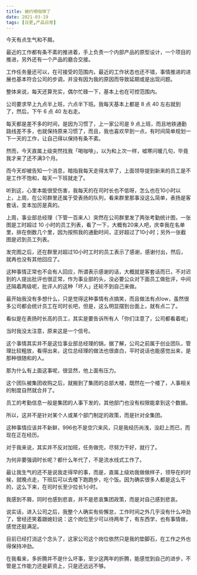 ```yaml
---
title: 被约喝咖啡了
date: 2021-03-19
tags: [日更,产品日常]
---
```


今天有点生气和不屑。

<!-- more -->
最近的工作都有条不紊的推进着，手上负责一个内部产品的原型设计，一个项目的推进，另外还有一个产品的磨合交接。

工作任务量还可以，在可接受的范围内，最近的工作状态也还不错，事情推进的进展也基本符合公司的步调，并没有因为我的原因而导致延期或是出现问题。

整体来说，每天还算充实，偶尔忙碌一下，基本上也在可控范围内。

公司要求早上九点半上班，六点半下班。我每天基本上都是 8 点 40 左右就到了，然后，下午 6 点 40 左右走。

每天都是差不多的时间，是因为习惯了，上一家公司是 9 点上班，而且地铁通勤路线差不多，也就保持原来习惯了，而且，我也喜欢早到一点，有时间简单规划一下一天的工作，让自己得以保持有条不紊。

然而，今天直属上级突然找我「喝咖啡」，以为和上次一样，嘘寒问暖几句，毕竟我才来了还不满3个月。

而今天却被告知一个消息，暗指我每天走得太早了，上面领导提到新来的员工是不是工作不饱和，每天一下班就走了。

听到这，心里本能很受伤害，我每天的在司时长也不低呀，怎么也在10小时以上，上周，在公司群里还属于受表扬的队列，看来群里那事没这么简单，表扬是客套话，变本加厉是真的。

上周，事业部总经理（下管一百来人）突然在公司群里发了两张考勤统计图，一张图是工时超过 10 小时的员工列表，看了一下，大概有20来人吧，庆幸我在名单里，排在倒数几个里，因为按照我的通勤时间，正好超过了10小时；另外一张截图是迟到员工列表。

发完图之后，还在群里对超过10小时工时的员工表示了感谢，感谢付出，然后，就再也没有其他回应了。

这种事情正常也不会有人回应，所谓表示感谢的话，大概就是客套话而已，不对迟到的人提出批评也很正常，作为事业部的头，没必要公众对下面员工做批评，中间还隔着两级呢，批评人的这种「坏人」还轮不到自己来做。

最开始我没有多想什么，只是觉得这种事情有点搞笑，而且做法有点low，虽然很多公司都会统计员工在司时长吧，但是，这么明显摆到台面上，就有点二了。

看似是在表扬时长高的员工，其实是要告诉所有人「你们注意了，公司都看着呢」

当时我没太注意，原来这是一个信号。

这个事情其实并不是这位事业部总经理的锅，据了解，公司之前属于创业团队，管理比较粗放，看得出来，这位总经理的做法也很直白，平时说话也能感觉出来，是那种很随和的人。

那为什么有上面这事呢，很显然，他上面有压力。

这个团队被集团收购之后，就搬到了集团的总部大楼，既然在一个楼了，人事相关的制度自然就合并了。

员工的考勤信息一般是集团的人事下发的，其他部门也没有权限能拿到这个数据。

所以，这并不是针对某个人或某个部门制定的政策，而是针对全集团。

这种事情应该并不新鲜，996也不是空穴来风，只是我经历尚浅，没赶上而已，而现在正在经历。

对于我来说，其实并不反对加班，任务做完，尽努力干好，就行了。

为何非要强调时长呢？都什么年代了，不是流水线式工作了。

最让我生气的还不是说我走得早的事，而是，直属上级劝我做做样子，领导在的时候，就晚点走，下班后可以去楼下跑跑步，吃个饭。因为确实很多人都是这么干的，这么下来，在司时长至少拉长1小时。

我感到不屑，同时也感到悲哀，并不是悲哀集团政策，而是对自己感到悲哀。

说实话，进入公司之后，我整个人确实有些懈怠，工作时间之外几乎没有什么冲劲了，曾经还笑着跟媳妇说：这个岗位至少可以待两年了，有东西学，也有事情做，感觉还挺满足。

目前已经打消这个念头了，这家公司这个岗位依然只是我的垫脚石，在工作之外也得保持冲劲。

在我看来，多折腾并不是什么坏事，至少这两年的折腾，能感觉到自己的进步，不管是工作能力还是薪资上，只是还远远不够。
